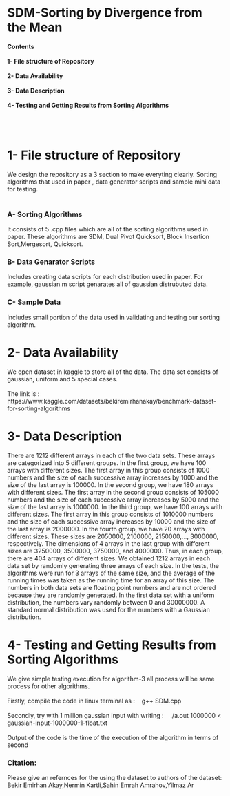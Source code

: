 <h1>SDM-Sorting by Divergence from the Mean</h1>

<b>Contents
<br></br>
1- File structure of Repository
<br></br>
2- Data Availability
<br></br>
3- Data Description
<br></br>
4- Testing and Getting Results from Sorting Algorithms
<br></br>
<br></br></b>
<h1><b>1- File structure of Repository</b></h1>

We design the repository as a 3 section to make everyting clearly. Sorting algorithms that used in paper , data generator scripts and sample mini data for testing.
<br></br>
<h3><b>A- Sorting Algorithms</b></h3>
It consists of 5 .cpp files which are all of the sorting algorithms used in paper. These algorithms are SDM, Dual Pivot Quicksort, Block Insertion Sort,Mergesort, Quicksort.
<h3><b>B- Data Genarator Scripts</b></h3>
Includes creating data scripts for each distribution used in paper. For example, gaussian.m script genarates all of gaussian distrubuted data.
<h3><b>C- Sample Data</b></h3>
Includes small portion of the data used in validating and testing our sorting algorithm.
<h1><b>2- Data Availability</b></h1>
We open dataset in kaggle to store all of the data. The data set consists of gaussian, uniform and 5 special cases. <br></br>
The link is : https://www.kaggle.com/datasets/bekiremirhanakay/benchmark-dataset-for-sorting-algorithms
<h1><b>3- Data Description</b></h1>
There are 1212 different arrays in each of the two data
sets. These arrays are categorized into 5 different groups. In
the first group, we have 100 arrays with different sizes. The
first array in this group consists of 1000 numbers and the
size of each successive array increases by 1000 and the size
of the last array is 100000. In the second group, we have 180
arrays with different sizes. The first array in the second group
consists of 105000 numbers and the size of each successive
array increases by 5000 and the size of the last array is
1000000. In the third group, we have 100 arrays with different sizes. The first array in this group consists of 1010000
numbers and the size of each successive array increases by
10000 and the size of the last array is 2000000. In the fourth
group, we have 20 arrays with different sizes. These sizes
are 2050000, 2100000, 2150000,…, 3000000, respectively.
The dimensions of 4 arrays in the last group with different
sizes are 3250000, 3500000, 3750000, and 4000000. Thus,
in each group, there are 404 arrays of different sizes. We
obtained 1212 arrays in each data set by randomly generating
three arrays of each size. In the tests, the algorithms were run
for 3 arrays of the same size, and the average of the running
times was taken as the running time for an array of this size.
The numbers in both data sets are floating point numbers
and are not ordered because they are randomly generated. In
the first data set with a uniform distribution, the numbers
vary randomly between 0 and 30000000. A standard normal
distribution was used for the numbers with a Gaussian
distribution.
<h1><b>4- Testing and Getting Results from Sorting Algorithms</b></h1>
We give simple testing execution for algorithm-3 all process will be same process for other algorithms.
<br></br>
Firstly, compile the code in linux terminal as : &nbsp;&nbsp;&nbsp;g++ SDM.cpp
<br></br>
Secondly, try with 1 million gaussian input with writing : &nbsp;&nbsp;&nbsp;./a.out 1000000 < gaussian-input-1000000-1-float.txt
<br></br>
Output of the code is the time of the execution of the algorithm in terms of second

<h3><b>Citation:</b></h3>
Please give an refernces for the using the dataset to authors of the dataset:
Bekir Emirhan Akay,Nermin Kartli,Sahin Emrah Amrahov,Yilmaz Ar
